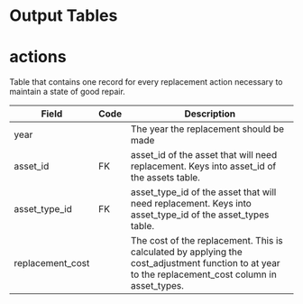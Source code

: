 # Output Tables


# actions

Table that contains one record for every replacement action necessary to maintain a state of good repair. 

| Field | Code | Description |
| ---- | ---- | ---- |
| year | | The year the replacement should be made |
| asset_id | FK | asset_id of the asset that will need replacement. Keys into asset_id of the assets table. |
| asset_type_id | FK | asset_type_id of the asset that will need replacement. Keys into asset_type_id of the asset_types table. |
| replacement_cost | | The cost of the replacement. This is calculated by applying the cost_adjustment function to at year to the replacement_cost column in asset_types. |